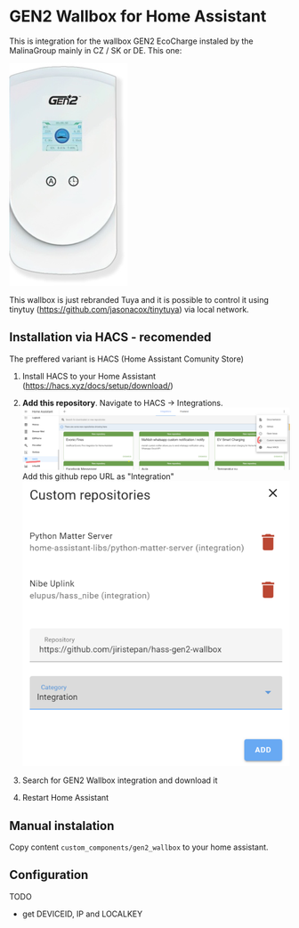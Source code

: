 # GEN2 Wallbox for Home Assistant

This is integration for the wallbox GEN2 EcoCharge instaled by the MalinaGroup mainly in CZ / SK or DE. This one:

![wallbox image](imgs/gen2_middle.jpg)

This wallbox is just rebranded Tuya and it is possible to control it using tinytuy (https://github.com/jasonacox/tinytuya) via local network.  

## Installation via HACS - recomended
The preffered variant is HACS (Home Assistant Comunity Store)

1. Install HACS to your Home Assistant (https://hacs.xyz/docs/setup/download/)

2. **Add this repository**. 
 Navigate to HACS -> Integrations. 
 ![](imgs/hacs1.png)
 Add this github repo URL as "Integration"
 ![](imgs/hacs2.png)

3. Search for  GEN2 Wallbox integration and download it
4. Restart Home Assistant

## Manual instalation
Copy content `custom_components/gen2_wallbox` to your home assistant.

## Configuration
TODO
- get DEVICEID, IP and LOCALKEY

